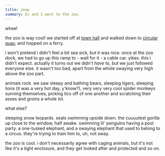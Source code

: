 ```yaml
---
title: zoop
summary: Ev and I went to the zoo.
---
```


whee!

the zoo is way cool! we started off at [town hall](http://www.cityofsydney.nsw.gov.au/cs_sydney_town_hall.asp) and walked down to [circular quay](http://www.sydney.com.au/quay.htm), and hopped on a ferry.

i won't pretend i didn't feel a bit sea sick, but it was nice. once at the zoo dock, we had to go up this ramp to - wait for it - a cable car. yikes. this i didn't expect. actually it turns out we didn't *have* to, but we just followed everyone else. it wasn't too bad, apart from the whole swaying very high above the zoo part.

animals rock. we saw sleepy and bathing bears, sleeping tigers, sleeping lions (it was a very hot day, y'know?), very very very cool spider monkeys sunning themselves, picking tics off of one another and scratching their asses and groins a whole lot.

what else?

sleeping snow leopards. seals swimming upside down. the cuuuutest gorilla up close to the window, half awake. swimming lil' penguins having a pool party. a one-tusked elephant, and a swaying elephant that used to belong to a circus. they're trying to train him to, uh, not sway.

the zoo is cool. i don't necessarily agree with caging animals, but it's not like it's a tight enclosure, and they get looked after and protected and so on.